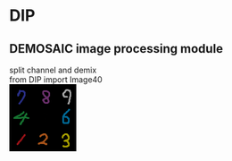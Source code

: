 # DIP
## DEMOSAIC image processing module

split channel and demix  
from DIP import Image40  
![befor process](/img/TEST_DEMIXED_uint8.png)
